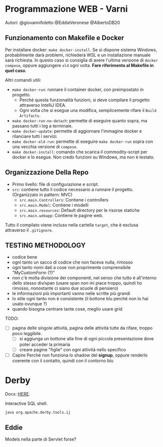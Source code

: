 # Programmazione WEB - Varni

Autori:
@giovannifoletto
@EddieVeronese
@AlbertoDB20

## Funzionamento con Makefile e Docker

Per installare docker: `make docker-install`.
Se si dispone sistema Windows, probabilmente darà problemi, richiederà WSL 
e un installazione manuale sarà richiesta. In questo caso si consiglia di avere
l'ultima versione di `docker compose`, oppure aggiungere `old` ogni volta. 
**Fare riferimento al Makefile in quel caso**.

Altri comandi utili:
- `make docker-run`: runnare il container docker, con preimpostato in progetto.
  - Perché questa funzionalità funzioni, si deve compilare il progetto attraverso IntelliJ IDEA.
  - Ogni volta che si esegue una modifica, semplicemente rifare il `Build Artifacts`.
- `make docker-run-no-detach`: permette di eseguire quanto sopra, ma passano tutti i log a terminale.
- `make docker-update`: permette di aggiornare l'immagine docker e rilanciare tutti i servizi.
- `make docker-old-run`: permette di eseguire `make docker-run` sopra con una vecchia versione di `compose`.
- `make docker-install`: comando che scarica il commodity-script per docker e lo esegue. Non credo funzioni su Windows, 
  ma non è testato.

## Organizzazione Della Repo

- Primo livello: file di configurazione e script.
- `src`: contiene tutto il codice necessario a runnare il progetto. (Organizzato in pattern: MVC)
  - `src.main.Controllers`: Contiene i controllers
  - `src.main.Model`: Contiene i modelli
  - `src.main.resources`: Default directory per le risorse statiche
  - `src.main.webapp`: Contiene le pagine web.

Tutto il compilato viene incluso nella cartella `target`, che è esclusa attraverso il `.gitignore`.

## TESTING METHODOLOGY

- codice bene
- ogni tanto un sacco di codice che non faceva nulla, rimosso
- ogni tanto nomi dati a cose non proprimente comprensibile "MyCustomForm (?)"
- non c'è molta divisione dei componenti, nel senso che tutto è all'interno dello stesso div/span (usare span non mi piace troppo, quindi ho rimosso, nonostante ci siano due scuole di pensiero)
- le informazioni più importanti vanno nelle scritte più grandi
- lo stile ogni tanto non è consistente (il bottone blu perché non lo hai usato ovunque ?)
- quando bisogna centrare tante cose, meglio usare grid

TODO: 

- [ ] pagina delle singole attività, pagina delle attività tutte da rifare, troppo poco leggibile.
  - [ ] si aggiunga un bottone alla fine di ogni piccola presentazione dove poter acceder la primaria
  - [ ] creare pagine "figlie" con ogni attività nello specifico

- [ ] Capire Perché non funziona lo shadow del **signup**, oppure renderlo coerente con il contatto, quindi con il contorno blu

# Derby

Docs: [HERE](https://db.apache.org/derby/papers/DerbyTut/ij_intro.html).

Interactive SQL shell.
```bash
java org.apache.derby.tools.ij
```

## Eddie

Models nella parte di Servlet forse?
